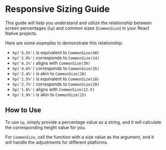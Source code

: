 # Responsive Sizing Guide

This guide will help you understand and utilize the relationship between screen percentages (`hp`) and common sizes (`CommonSize`) in your React Native projects. 

Here are some examples to demonstrate this relationship:

- `hp('5.5%')` is equivalent to `CommonSize(40)`
- `hp('1.8%')` corresponds to `CommonSize(14)`
- `hp('4.1%')` aligns with `CommonSize(30)`
- `hp('4.6%')` corresponds to `CommonSize(35)`
- `hp('2.4%')` is akin to `CommonSize(18)`
- `hp('1.5%')` is equivalent to `CommonSize(10)`
- `hp('2.7%')` corresponds to `CommonSize(20)`
- `hp('1.6%')` aligns with `CommonSize(12.5)`
- `hp('1.9%')` is akin to `CommonSize(15)`

## How to Use

To use `hp`, simply provide a percentage value as a string, and it will calculate the corresponding height value for you. 

For `CommonSize`, call the function with a size value as the argument, and it will handle the adjustments for different platforms.